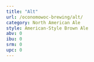 ```yaml
---
title: "Alt"
url: /oconomowoc-brewing/alt/
category: North American Ale
style: American-Style Brown Ale
abv: 0
ibu: 0
srm: 0
upc: 0
---
```


